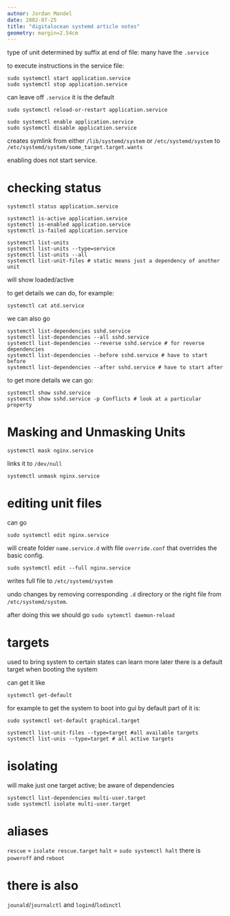 ```yaml
---
autnor: Jordan Mandel
date: 2002-07-25
title: "digitalocean systemd article notes"
geometry: margin=2.54cm
---
```


type of unit determined by suffix at end of file: many have the `.service`

to execute instructions in the service file:

```
sudo systemctl start application.service
sudo systemctl stop application.service
```

can leave off `.service` it is the default

```
sudo systemctl reload-or-restart application.service
```


```
sudo systemctl enable application.service
sudo systemctl disable application.service
```

creates symlink from either `/lib/systemd/system` or `/etc/systemd/system` to `/etc/systemd/system/some_target.target.wants`


enabling does not start service.


# checking status

```
systemctl status application.service
```

```
systemctl is-active application.service
systemctl is-enabled application.service
systemctl is-failed application.service
```


```
systemctl list-units
systemctl list-units --type=service
systemctl list-units --all
systemctl list-unit-files # static means just a dependency of another unit
```

will show loaded/active


to get details we can do, for example:

```
systemctl cat atd.service
```


we can also go

```
systemctl list-dependencies sshd.service
systemctl list-dependencies --all sshd.service
systemctl list-dependencies --reverse sshd.service # for reverse dependencies
systemctl list-dependencies --before sshd.service # have to start before
systemctl list-dependencies --after sshd.service # have to start after
```


to get more details we can go:

```
systemctl show sshd.service
systemctl show sshd.service -p Conflicts # look at a particular property
```

# Masking and Unmasking Units

```
systemctl mask nginx.service
```

links it to `/dev/null`

```
systemctl unmask nginx.service
```

# editing unit files

can go 

```
sudo systemctl edit nginx.service
```

will create folder `name.service.d` with file `override.conf` that overrides the basic config.


```
sudo systemctl edit --full nginx.service
```

writes full file to `/etc/systemd/system`

undo changes by removing corresponding `.d` directory or the right file from `/etc/systemd/system`.

after doing this we should go `sudo sytemctl daemon-reload`


# targets
used to bring system to certain states
can learn more later
there is a default target when booting the system

can get it like 

```
systemctl get-default
```


for example to get the system to boot into gui by default part of it is:
```
sudo systemctl set-default graphical.target
```


```
systemctl list-unit-files --type=target #all available targets
systemctl list-unis --type=target # all active targets
```

# isolating
will make just one target active; be aware of dependencies

```
systemctl list-dependencies multi-user.target
sudo systemctl isolate multi-user.target
```

# aliases

`rescue` = `isolate rescue.target`
`halt` = `sudo systemctl halt`
there is `poweroff` and `reboot`

# there is also 
`jounald`/`journalctl`
and
`logind`/`lodinctl`

